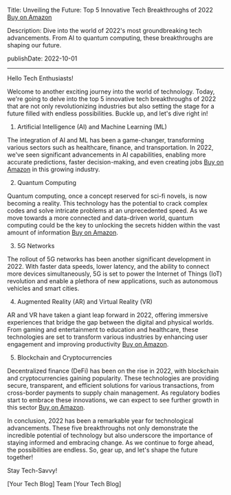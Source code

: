  Title: Unveiling the Future: Top 5 Innovative Tech Breakthroughs of 2022 [Buy on Amazon](https://amzn.to/3sKbJ7d)

Description: Dive into the world of 2022's most groundbreaking tech advancements. From AI to quantum computing, these breakthroughs are shaping our future.

publishDate: 2022-10-01

---

Hello Tech Enthusiasts!

Welcome to another exciting journey into the world of technology. Today, we're going to delve into the top 5 innovative tech breakthroughs of 2022 that are not only revolutionizing industries but also setting the stage for a future filled with endless possibilities. Buckle up, and let's dive right in!

1. Artificial Intelligence (AI) and Machine Learning (ML)

The integration of AI and ML has been a game-changer, transforming various sectors such as healthcare, finance, and transportation. In 2022, we've seen significant advancements in AI capabilities, enabling more accurate predictions, faster decision-making, and even creating jobs [Buy on Amazon](https://amzn.to/3sKbJ7d) in this growing industry.

2. Quantum Computing

Quantum computing, once a concept reserved for sci-fi novels, is now becoming a reality. This technology has the potential to crack complex codes and solve intricate problems at an unprecedented speed. As we move towards a more connected and data-driven world, quantum computing could be the key to unlocking the secrets hidden within the vast amount of information [Buy on Amazon](https://amzn.to/3sKbJ7d).

3. 5G Networks

The rollout of 5G networks has been another significant development in 2022. With faster data speeds, lower latency, and the ability to connect more devices simultaneously, 5G is set to power the Internet of Things (IoT) revolution and enable a plethora of new applications, such as autonomous vehicles and smart cities.

4. Augmented Reality (AR) and Virtual Reality (VR)

AR and VR have taken a giant leap forward in 2022, offering immersive experiences that bridge the gap between the digital and physical worlds. From gaming and entertainment to education and healthcare, these technologies are set to transform various industries by enhancing user engagement and improving productivity [Buy on Amazon](https://amzn.to/3sKbJ7d).

5. Blockchain and Cryptocurrencies

Decentralized finance (DeFi) has been on the rise in 2022, with blockchain and cryptocurrencies gaining popularity. These technologies are providing secure, transparent, and efficient solutions for various transactions, from cross-border payments to supply chain management. As regulatory bodies start to embrace these innovations, we can expect to see further growth in this sector [Buy on Amazon](https://amzn.to/3sKbJ7d).

In conclusion, 2022 has been a remarkable year for technological advancements. These five breakthroughs not only demonstrate the incredible potential of technology but also underscore the importance of staying informed and embracing change. As we continue to forge ahead, the possibilities are endless. So, gear up, and let's shape the future together!

Stay Tech-Savvy!

[Your Tech Blog]
Team [Your Tech Blog]